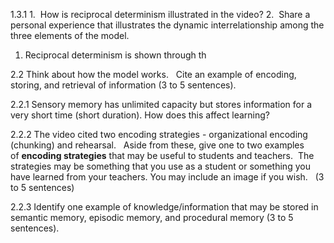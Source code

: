 1.3.1
1.  How is reciprocal determinism illustrated in the video?
2.  Share a personal experience that illustrates the dynamic interrelationship among the three elements of the model.

1. Reciprocal determinism is shown through th


2.2
Think about how the model works.   Cite an example of encoding, storing, and retrieval of information (3 to 5 sentences).

2.2.1
Sensory memory has unlimited capacity but stores information for a very short time (short duration). How does this affect learning?

2.2.2
The video cited two encoding strategies - organizational encoding (chunking) and rehearsal.   Aside from these, give one to two examples of **encoding strategies** that may be useful to students and teachers.  The strategies may be something that you use as a student or something you have learned from your teachers. You may include an image if you wish.   (3 to 5 sentences)

2.2.3
Identify one example of knowledge/information that may be stored in semantic memory, episodic memory, and procedural memory (3 to 5 sentences).